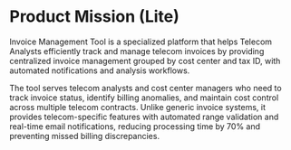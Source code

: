 # Product Mission (Lite)

Invoice Management Tool is a specialized platform that helps Telecom Analysts efficiently track and manage telecom invoices by providing centralized invoice management grouped by cost center and tax ID, with automated notifications and analysis workflows.

The tool serves telecom analysts and cost center managers who need to track invoice status, identify billing anomalies, and maintain cost control across multiple telecom contracts. Unlike generic invoice systems, it provides telecom-specific features with automated range validation and real-time email notifications, reducing processing time by 70% and preventing missed billing discrepancies.